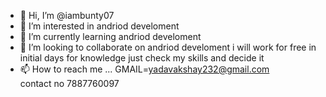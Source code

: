 - 👋 Hi, I’m @iambunty07
- 👀 I’m interested in andriod develoment
- 🌱 I’m currently learning andriod develoment
- 💞️ I’m looking to collaborate on andriod develoment i will work for free in initial days for knowledge just check my skills and decide it
- 📫 How to reach me ...
   GMAIL=yadavakshay232@gmail.com   
   contact no 7887760097

<!---
iambunty07/iambunty07 is a ✨ special ✨ repository because its `README.md` (this file) appears on your GitHub profile.
You can click the Preview link to take a look at your changes.
--->
